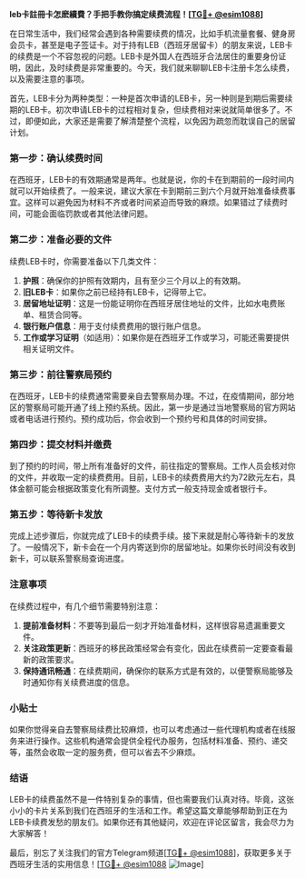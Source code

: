 **leb卡註冊卡怎麽續費？手把手教你搞定续费流程！[[TG💪+ @esim1088](https://t.me/s/esim1088)]**

在日常生活中，我们经常会遇到各种需要续费的情况，比如手机流量套餐、健身房会员卡，甚至是电子签证卡。对于持有LEB（西班牙居留卡）的朋友来说，LEB卡的续费是一个不容忽视的问题。LEB卡是外国人在西班牙合法居住的重要身份证明，因此，及时续费是非常重要的。今天，我们就来聊聊LEB卡注册卡怎么续费，以及需要注意的事项。

首先，LEB卡分为两种类型：一种是首次申请的LEB卡，另一种则是到期后需要续期的LEB卡。初次申请LEB卡的过程相对复杂，但续费相对来说就简单很多了。不过，即便如此，大家还是需要了解清楚整个流程，以免因为疏忽而耽误自己的居留计划。

### **第一步：确认续费时间**
在西班牙，LEB卡的有效期通常是两年。也就是说，你的卡在到期前的一段时间内就可以开始续费了。一般来说，建议大家在卡到期前三到六个月就开始准备续费事宜。这样可以避免因为材料不齐或者时间紧迫而导致的麻烦。如果错过了续费时间，可能会面临罚款或者其他法律问题。

### **第二步：准备必要的文件**
续费LEB卡时，你需要准备以下几类文件：

1. **护照**：确保你的护照有效期内，且有至少三个月以上的有效期。
2. **旧LEB卡**：如果你之前已经持有LEB卡，记得带上它。
3. **居留地址证明**：这是一份能证明你在西班牙居住地址的文件，比如水电费账单、租赁合同等。
4. **银行账户信息**：用于支付续费费用的银行账户信息。
5. **工作或学习证明**（如适用）：如果你是在西班牙工作或学习，可能还需要提供相关证明文件。

### **第三步：前往警察局预约**
在西班牙，LEB卡的续费通常需要亲自去警察局办理。不过，在疫情期间，部分地区的警察局可能开通了线上预约系统。因此，第一步是通过当地警察局的官方网站或者电话进行预约。预约成功后，你会收到一个预约号和具体的时间安排。

### **第四步：提交材料并缴费**
到了预约的时间，带上所有准备好的文件，前往指定的警察局。工作人员会核对你的文件，并收取一定的续费费用。目前，LEB卡的续费费用大约为72欧元左右，具体金额可能会根据政策变化有所调整。支付方式一般支持现金或者银行卡。

### **第五步：等待新卡发放**
完成上述步骤后，你就完成了LEB卡的续费手续。接下来就是耐心等待新卡的发放了。一般情况下，新卡会在一个月内寄送到你的居留地址。如果你长时间没有收到新卡，可以联系警察局查询进度。

### **注意事项**
在续费过程中，有几个细节需要特别注意：

1. **提前准备材料**：不要等到最后一刻才开始准备材料，这样很容易遗漏重要文件。
2. **关注政策更新**：西班牙的移民政策经常会有变化，因此在续费前一定要查看最新的政策要求。
3. **保持通讯畅通**：在续费期间，确保你的联系方式是有效的，以便警察局能够及时通知你有关续费进度的信息。

### **小贴士**
如果你觉得亲自去警察局续费比较麻烦，也可以考虑通过一些代理机构或者在线服务来进行操作。这些机构通常会提供全程代办服务，包括材料准备、预约、递交等，虽然会收取一定的服务费，但可以省去不少麻烦。

### **结语**
LEB卡的续费虽然不是一件特别复杂的事情，但也需要我们认真对待。毕竟，这张小小的卡片关系到我们在西班牙的生活和工作。希望这篇文章能够帮助到正在为LEB卡续费发愁的朋友们。如果你还有其他疑问，欢迎在评论区留言，我会尽力为大家解答！

最后，别忘了关注我们的官方Telegram频道[[TG💪+ @esim1088](https://t.me/s/esim1088)]，获取更多关于西班牙生活的实用信息！[[TG💪+ @esim1088](https://t.me/s/esim1088) ![Image](https://i.postimg.cc/4NQfJmqS/Snipaste-2025-05-13-00-14-12.png)]